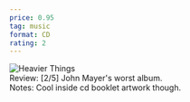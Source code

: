 ```yaml
---
price: 0.95
tag: music
format: CD
rating: 2
---
```

![Heavier Things](https://drive.google.com/uc?id=1P_S4dZdz8x7yqJaCiXSe_pxP4tBZ953A) 
<br>
Review: [2/5] John Mayer's worst album.     
Notes: Cool inside cd booklet artwork though.
